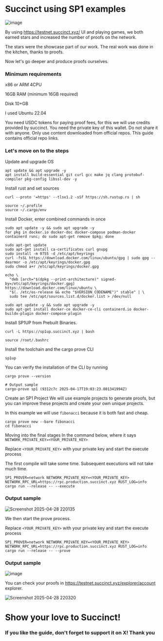 # Succinct using SP1 examples

![image](https://github.com/user-attachments/assets/39d95a07-bdc8-48a3-919e-14404eba0ead)


By using https://testnet.succinct.xyz/ UI and playing games, we both earned stars and increased the number of proofs on the network. 

The stars were the showcase part of our work. The real work was done in the kitchen, thanks to proofs. 

Now let's go deeper and produce proofs ourselves. 

### Minimum requirements

x86 or ARM 4CPU

16GB RAM (minimum 16GB required)

Disk 10+GB

I used Ubuntu 22.04

You need USDC tokens for paying proof fees, for this we will use credits provided by succinct. You need the private key of this wallet.
Do not share it with anyone. Only use content downloaded from official repos. 
This guide contains official repo links.

### Let's move on to the steps

Update and upgrade OS
```
apt update && apt upgrade -y
apt install build-essential git curl gcc make jq clang protobuf-compiler pkg-config libssl-dev -y
```

Install rust and set sources
```
curl --proto '=https' --tlsv1.2 -sSf https://sh.rustup.rs | sh

source ~/.profile
source ~/.cargo/env
```

Install Docker, enter combined commands in once
```
sudo apt update -y && sudo apt upgrade -y
for pkg in docker.io docker-doc docker-compose podman-docker containerd runc; do sudo apt-get remove $pkg; done

sudo apt-get update
sudo apt-get install ca-certificates curl gnupg
sudo install -m 0755 -d /etc/apt/keyrings
curl -fsSL https://download.docker.com/linux/ubuntu/gpg | sudo gpg --dearmor -o /etc/apt/keyrings/docker.gpg
sudo chmod a+r /etc/apt/keyrings/docker.gpg

echo \
  "deb [arch="$(dpkg --print-architecture)" signed-by=/etc/apt/keyrings/docker.gpg] https://download.docker.com/linux/ubuntu \
  "$(. /etc/os-release && echo "$VERSION_CODENAME")" stable" | \
  sudo tee /etc/apt/sources.list.d/docker.list > /dev/null

sudo apt update -y && sudo apt upgrade -y
sudo apt-get install docker-ce docker-ce-cli containerd.io docker-buildx-plugin docker-compose-plugin
```

Install SP1UP from Prebuilt Binaries.
```
curl -L https://sp1up.succinct.xyz | bash

source /root/.bashrc
```

Install the toolchain and the cargo prove CLI
```
sp1up
```

You can verify the installation of the CLI by running 
```
cargo prove --version
```


```console
# Output sample 
cargo-prove sp1 (9312c7c 2025-04-17T19:03:23.801341994Z)
```

Create an SP1 Project
We will use example projects to generate proofs, but you can improve these projects and create your own unique projects.

In this example we will use `fibonacci` because it is both fast and cheap.

```
cargo prove new --bare fibonacci
cd fibonacci
```

Moving into the final stages
In the command below, where it says `NETWORK_PRIVATE_KEY=<YOUR_PRIVATE_KEY>`

Replace `<YOUR_PRIVATE_KEY>` with your private key and start the execute process

The first compile will take some time. Subsequent executions will not take much time.

```
SP1_PROVER=network NETWORK_PRIVATE_KEY=<YOUR_PRIVATE_KEY> NETWORK_RPC_URL=https://rpc.production.succinct.xyz RUST_LOG=info cargo run --release -- --execute
```

### Output sample 

![Screenshot 2025-04-28 220135](https://github.com/user-attachments/assets/bc5369d7-3fd7-4db2-9136-b09e7964f8b8)

We then start the prove process.

Replace `<YOUR_PRIVATE_KEY>` with your private key and start the execute process

```
SP1_PROVER=network NETWORK_PRIVATE_KEY=<YOUR_PRIVATE_KEY> NETWORK_RPC_URL=https://rpc.production.succinct.xyz RUST_LOG=info cargo run --release -- --prove
```
### Output sample 

![image](https://github.com/user-attachments/assets/646a7a6b-2a71-40a4-abfe-0be2992f60ef)


You can check your proofs in https://testnet.succinct.xyz/explorer/account explorer. 

![Screenshot 2025-04-28 220320](https://github.com/user-attachments/assets/c8b31772-f181-4455-adf4-3d7d1fd0394d)

# Show your love to Succinct!
### If you like the guide, don't forget to support it on X! Thank you
